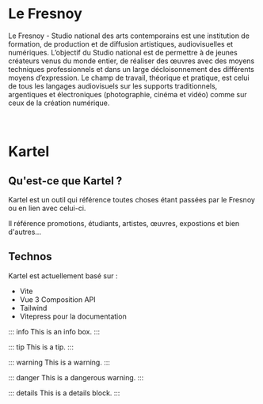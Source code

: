 # Le Fresnoy
Le Fresnoy - Studio national des arts contemporains est une institution de formation, de production et de diffusion artistiques, audiovisuelles et numériques. L’objectif du Studio national est de permettre à de jeunes créateurs venus du monde entier, de réaliser des œuvres avec des moyens techniques professionnels et dans un large décloisonnement des différents moyens d’expression. Le champ de travail, théorique et pratique, est celui de tous les langages audiovisuels sur les supports traditionnels, argentiques et électroniques (photographie, cinéma et vidéo) comme sur ceux de la création numérique.
<br/><br/><br/>



# Kartel <Badge type="tip" text="*3.0.0" /><Badge type="warning" text="alpha" />

## Qu'est-ce que Kartel ?

Kartel est un outil qui référence toutes choses étant passées par le Fresnoy ou en lien avec celui-ci.

Il référence promotions, étudiants, artistes, œuvres, expostions et bien d'autres...

## Technos

Kartel est actuellement basé sur :
- Vite
- Vue 3 Composition API
- Tailwind
- Vitepress pour la documentation

::: info
This is an info box.
:::

::: tip
This is a tip.
:::

::: warning
This is a warning.
:::

::: danger
This is a dangerous warning.
:::

::: details
This is a details block.
:::
